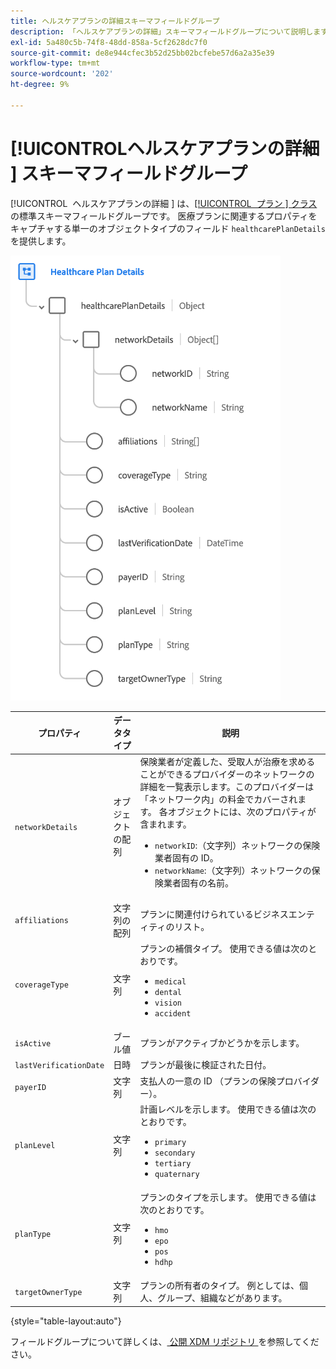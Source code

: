 ```yaml
---
title: ヘルスケアプランの詳細スキーマフィールドグループ
description: 「ヘルスケアプランの詳細」スキーマフィールドグループについて説明します。
exl-id: 5a480c5b-74f8-48dd-858a-5cf2628dc7f0
source-git-commit: de8e944cfec3b52d25bb02bcfebe57d6a2a35e39
workflow-type: tm+mt
source-wordcount: '202'
ht-degree: 9%

---
```


# [!UICONTROL &#x200B; ヘルスケアプランの詳細 &#x200B;] スキーマフィールドグループ

[!UICONTROL &#x200B; ヘルスケアプランの詳細 &#x200B;] は、[[!UICONTROL &#x200B; プラン &#x200B;] クラス ](../../classes/plan.md) の標準スキーマフィールドグループです。 医療プランに関連するプロパティをキャプチャする単一のオブジェクトタイプのフィールド `healthcarePlanDetails` を提供します。

![](../../images/field-groups/plan/healthcare-plan-details.png)

| プロパティ | データタイプ | 説明 |
| --- | --- | --- |
| `networkDetails` | オブジェクトの配列 | 保険業者が定義した、受取人が治療を求めることができるプロバイダーのネットワークの詳細を一覧表示します。このプロバイダーは「ネットワーク内」の料金でカバーされます。 各オブジェクトには、次のプロパティが含まれます。 <ul><li>`networkID`:（文字列）ネットワークの保険業者固有の ID。</li><li>`networkName`:（文字列）ネットワークの保険業者固有の名前。</li></ul> |
| `affiliations` | 文字列の配列 | プランに関連付けられているビジネスエンティティのリスト。 |
| `coverageType` | 文字列 | プランの補償タイプ。 使用できる値は次のとおりです。<ul><li>`medical`</li><li>`dental`</li><li>`vision`</li><li>`accident`</li></ul> |
| `isActive` | ブール値 | プランがアクティブかどうかを示します。 |
| `lastVerificationDate` | 日時 | プランが最後に検証された日付。 |
| `payerID` | 文字列 | 支払人の一意の ID （プランの保険プロバイダー）。 |
| `planLevel` | 文字列 | 計画レベルを示します。 使用できる値は次のとおりです。<ul><li>`primary`</li><li>`secondary`</li><li>`tertiary`</li><li>`quaternary`</li></ul> |
| `planType` | 文字列 | プランのタイプを示します。 使用できる値は次のとおりです。<ul><li>`hmo`</li><li>`epo`</li><li>`pos`</li><li>`hdhp`</li></ul> |
| `targetOwnerType` | 文字列 | プランの所有者のタイプ。 例としては、個人、グループ、組織などがあります。 |

{style="table-layout:auto"}

フィールドグループについて詳しくは、[ 公開 XDM リポジトリ ](https://github.com/adobe/xdm/blob/master/docs/reference/fieldgroups/plan/healthcare-plan-details.schema.json) を参照してください。
